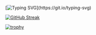[![Typing SVG](https://readme-typing-svg.demolab.com?font=Fira+Code&size=19&duration=4998&color=23F726&multiline=true&random=false&width=450&height=190&lines=Hello+hello+there!;My+name+is+Sandrine%2C;A+software+engineer;Who+is+committed+to+do+great+Things!;-----Why%3F;--%3EFor+a+BRIGHT+FUTURE.)](https://git.io/typing-svg)

[![GitHub Streak](https://streak-stats.demolab.com?user=2100032578cse&date_format=j%20M%5B%20Y%5D&background=42A3D5E9)](https://git.io/streak-stats)


[![trophy](https://github-profile-trophy.vercel.app/?username=2100032578cse&theme=dracula&row=2&column=4)](https://github.com/ryo-ma/github-profile-trophy)
